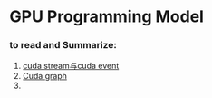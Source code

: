 # GPU Programming Model

### to read and Summarize:

1. [cuda stream与cuda event](https://zhuanlan.zhihu.com/p/699754357)
2. [Cuda graph](https://www.zhihu.com/question/437131193/answer/3512311671)
3. 